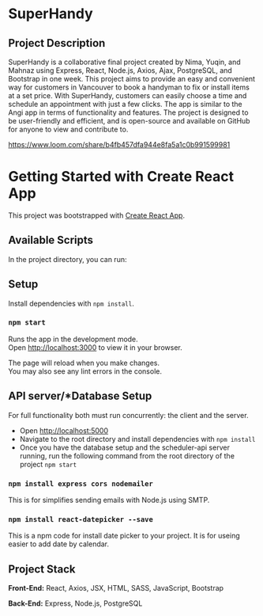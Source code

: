 # SuperHandy
## Project Description

SuperHandy is a collaborative final project created by Nima, Yuqin, and Mahnaz using Express, React, Node.js, Axios, Ajax, PostgreSQL, and Bootstrap in one week. This project aims to provide an easy and convenient way for customers in Vancouver to book a handyman to fix or install items at a set price. With SuperHandy, customers can easily choose a time and schedule an appointment with just a few clicks. The app is similar to the Angi app in terms of functionality and features. The project is designed to be user-friendly and efficient, and is open-source and available on GitHub for anyone to view and contribute to.

https://www.loom.com/share/b4fb457dfa944e8fa5a1c0b991599981

# Getting Started with Create React App

This project was bootstrapped with [Create React App](https://github.com/facebook/create-react-app).

## Available Scripts

In the project directory, you can run:

## Setup

Install dependencies with `npm install`.

### `npm start`

Runs the app in the development mode.\
Open [http://localhost:3000](http://localhost:3000) to view it in your browser.

The page will reload when you make changes.\
You may also see any lint errors in the console.

## API server/*Database Setup

For full functionality both must run concurrently: the client and the server.
- Open [http://localhost:5000](http://localhost:5000)
- Navigate to the root directory and install dependencies with `npm install`
- Once you have the database setup and the scheduler-api server running, run the following command from the root directory of the project `npm start`


### `npm install express cors nodemailer`

This is for simplifies sending emails with Node.js using SMTP.

### `npm install react-datepicker --save`

This is a npm code for install date picker to your project. It is for useing easier to add date by calendar.

## Project Stack

__Front-End:__ React, Axios, JSX, HTML, SASS, JavaScript, Bootstrap

__Back-End:__ Express, Node.js, PostgreSQL


